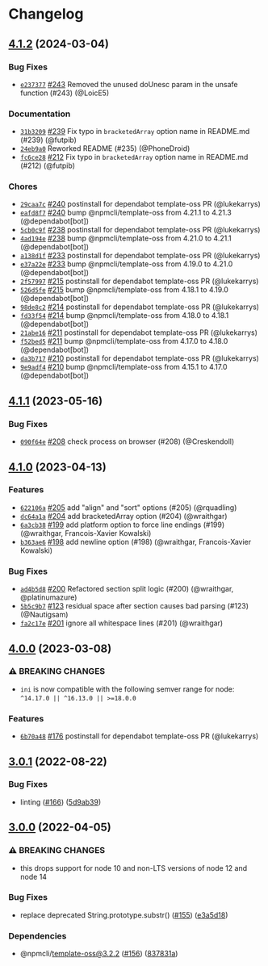 # Changelog

## [4.1.2](https://github.com/npm/ini/compare/v4.1.1...v4.1.2) (2024-03-04)

### Bug Fixes

* [`e237377`](https://github.com/npm/ini/commit/e237377029caa6fe76b1290eb6e64247e3e11cf3) [#243](https://github.com/npm/ini/pull/243) Removed the unused doUnesc param in the unsafe function (#243) (@LoicE5)

### Documentation

* [`31b3209`](https://github.com/npm/ini/commit/31b3209c45498d1e0f4e38ee5d451ea80b56aa01) [#239](https://github.com/npm/ini/pull/239) Fix typo in `bracketedArray` option name in README.md (#239) (@futpib)
* [`24eb9a0`](https://github.com/npm/ini/commit/24eb9a0a8e5b3de43c993d463314d64f88ca1d50) Reworked README (#235) (@PhoneDroid)
* [`fc6ce28`](https://github.com/npm/ini/commit/fc6ce28a5963aa09d70ad70353397868e99fe804) [#212](https://github.com/npm/ini/pull/212) Fix typo in `bracketedArray` option name in README.md (#212) (@futpib)

### Chores

* [`29caa7c`](https://github.com/npm/ini/commit/29caa7c7578b9ed0b3d36987dc48cec30608d05a) [#240](https://github.com/npm/ini/pull/240) postinstall for dependabot template-oss PR (@lukekarrys)
* [`eafd8f7`](https://github.com/npm/ini/commit/eafd8f75194ba913a5aa23a920c84808452b0f24) [#240](https://github.com/npm/ini/pull/240) bump @npmcli/template-oss from 4.21.1 to 4.21.3 (@dependabot[bot])
* [`5cb0c9f`](https://github.com/npm/ini/commit/5cb0c9f453a190ee5a1d33c590945ca5bafd5fb5) [#238](https://github.com/npm/ini/pull/238) postinstall for dependabot template-oss PR (@lukekarrys)
* [`4ad194e`](https://github.com/npm/ini/commit/4ad194e5f01e67cc52f5a4f1a68e50d596cd51e5) [#238](https://github.com/npm/ini/pull/238) bump @npmcli/template-oss from 4.21.0 to 4.21.1 (@dependabot[bot])
* [`a138d1f`](https://github.com/npm/ini/commit/a138d1f1e210fc5d67c45465265030188b752308) [#233](https://github.com/npm/ini/pull/233) postinstall for dependabot template-oss PR (@lukekarrys)
* [`e37a22e`](https://github.com/npm/ini/commit/e37a22ed0c52ac4f9432fb99357a1d10291d56bb) [#233](https://github.com/npm/ini/pull/233) bump @npmcli/template-oss from 4.19.0 to 4.21.0 (@dependabot[bot])
* [`2f57997`](https://github.com/npm/ini/commit/2f5799792c0f06c6db8a0fcf882c6d7487c4710a) [#215](https://github.com/npm/ini/pull/215) postinstall for dependabot template-oss PR (@lukekarrys)
* [`526d5fe`](https://github.com/npm/ini/commit/526d5fec9d2be1dc4307f6ee7a2994bb9d59d4f6) [#215](https://github.com/npm/ini/pull/215) bump @npmcli/template-oss from 4.18.1 to 4.19.0 (@dependabot[bot])
* [`98de8c2`](https://github.com/npm/ini/commit/98de8c2fb6e640da26546dbcb90fa36af1f3b864) [#214](https://github.com/npm/ini/pull/214) postinstall for dependabot template-oss PR (@lukekarrys)
* [`fd33f54`](https://github.com/npm/ini/commit/fd33f541d8d54967c65b993a59af164448d0c798) [#214](https://github.com/npm/ini/pull/214) bump @npmcli/template-oss from 4.18.0 to 4.18.1 (@dependabot[bot])
* [`21abe16`](https://github.com/npm/ini/commit/21abe160c2314b6a96ce536c05a9b6ca79b394da) [#211](https://github.com/npm/ini/pull/211) postinstall for dependabot template-oss PR (@lukekarrys)
* [`f52bed5`](https://github.com/npm/ini/commit/f52bed502eb4bc1e182d027013b89d8653db9e57) [#211](https://github.com/npm/ini/pull/211) bump @npmcli/template-oss from 4.17.0 to 4.18.0 (@dependabot[bot])
* [`da3b717`](https://github.com/npm/ini/commit/da3b717f81a06ae06f03cc784d56c653839bb66a) [#210](https://github.com/npm/ini/pull/210) postinstall for dependabot template-oss PR (@lukekarrys)
* [`9e9adf4`](https://github.com/npm/ini/commit/9e9adf45e0ad196e9dd76a65ca85047cee909870) [#210](https://github.com/npm/ini/pull/210) bump @npmcli/template-oss from 4.15.1 to 4.17.0 (@dependabot[bot])

## [4.1.1](https://github.com/npm/ini/compare/v4.1.0...v4.1.1) (2023-05-16)

### Bug Fixes

* [`090f64e`](https://github.com/npm/ini/commit/090f64e92a7ff722adf723dc13e7b468e591f057) [#208](https://github.com/npm/ini/pull/208) check process on browser (#208) (@Creskendoll)

## [4.1.0](https://github.com/npm/ini/compare/v4.0.0...v4.1.0) (2023-04-13)

### Features

* [`622106a`](https://github.com/npm/ini/commit/622106a1a0bcd2bc32bfd2e6f9cc45a1a1cb53f7) [#205](https://github.com/npm/ini/pull/205) add "align" and "sort" options (#205) (@rquadling)
* [`dc64a1a`](https://github.com/npm/ini/commit/dc64a1a3aa322c0c258383bedcae738aaa67028d) [#204](https://github.com/npm/ini/pull/204) add bracketedArray option (#204) (@wraithgar)
* [`6a3cb38`](https://github.com/npm/ini/commit/6a3cb38b134f674dff1a7b5d3732553e8bace777) [#199](https://github.com/npm/ini/pull/199) add platform option to force line endings (#199) (@wraithgar, Francois-Xavier Kowalski)
* [`b363ae6`](https://github.com/npm/ini/commit/b363ae67ddf9b1232daafb3cc2b2b1e5cb656406) [#198](https://github.com/npm/ini/pull/198) add newline option (#198) (@wraithgar, Francois-Xavier Kowalski)

### Bug Fixes

* [`ad4b5d8`](https://github.com/npm/ini/commit/ad4b5d8423f67d67b8683ac8e809b9dd23fe82e2) [#200](https://github.com/npm/ini/pull/200) Refactored section split logic (#200) (@wraithgar, @platinumazure)
* [`5b5c9b7`](https://github.com/npm/ini/commit/5b5c9b777209bae480f62fb80149008350d37bc5) [#123](https://github.com/npm/ini/pull/123) residual space after section causes bad parsing (#123) (@Nautigsam)
* [`fa2c17e`](https://github.com/npm/ini/commit/fa2c17e6e5f4ebaec30e08653b9603049c8cf0c3) [#201](https://github.com/npm/ini/pull/201) ignore all whitespace lines (#201) (@wraithgar)

## [4.0.0](https://github.com/npm/ini/compare/v3.0.1...v4.0.0) (2023-03-08)

### ⚠️ BREAKING CHANGES

* `ini` is now compatible with the following semver range for node: `^14.17.0 || ^16.13.0 || >=18.0.0`

### Features

* [`6b70a48`](https://github.com/npm/ini/commit/6b70a480a47cac47b2da4ec40aba6b9b4bb77608) [#176](https://github.com/npm/ini/pull/176) postinstall for dependabot template-oss PR (@lukekarrys)

## [3.0.1](https://github.com/npm/ini/compare/v3.0.0...v3.0.1) (2022-08-22)


### Bug Fixes

* linting ([#166](https://github.com/npm/ini/issues/166)) ([5d9ab39](https://github.com/npm/ini/commit/5d9ab392643a93358e1d7595e8efb3d6d97d1181))

## [3.0.0](https://github.com/npm/ini/compare/v2.0.1...v3.0.0) (2022-04-05)


### ⚠ BREAKING CHANGES

* this drops support for node 10 and non-LTS versions of node 12 and node 14

### Bug Fixes

* replace deprecated String.prototype.substr() ([#155](https://github.com/npm/ini/issues/155)) ([e3a5d18](https://github.com/npm/ini/commit/e3a5d183269744f6b590c1a9916ef151de09bf64))


### Dependencies

* @npmcli/template-oss@3.2.2 ([#156](https://github.com/npm/ini/issues/156)) ([837831a](https://github.com/npm/ini/commit/837831a44ba1f04f62a9d0b369525a4f8d8116e9))
